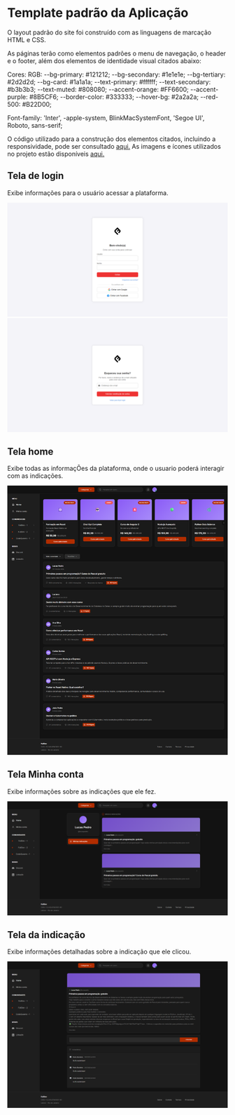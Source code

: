 # Template padrão da Aplicação

O layout padrão do site foi construído com as linguagens de marcação HTML e CSS.

As páginas terão como elementos padrões o menu de navegação, o header e o footer, além dos elementos de identidade visual citados abaixo:

Cores: RGB: 
    --bg-primary: #121212;
    --bg-secondary: #1e1e1e;
    --bg-tertiary: #2d2d2d;
    --bg-card: #1a1a1a;
    --text-primary: #ffffff;
    --text-secondary: #b3b3b3;
    --text-muted: #808080;
    --accent-orange: #FF6600;
    --accent-purple: #8B5CF6;
    --border-color: #333333;
    --hover-bg: #2a2a2a;
    --red-500: #B22D00;

Font-family: 'Inter', -apple-system, BlinkMacSystemFont, 'Segoe UI', Roboto, sans-serif;

O código utilizado para a construção dos elementos citados, incluindo a responsividade, pode ser consultado <a href="../codigo-fonte/">aqui.</a>
As imagens e ícones utilizados no projeto estão disponíveis <a href="../codigo-fonte/assets/imgs/">aqui.</a>

## Tela de login

Exibe informações para o usuário acessar a plataforma.

<img src="../documentos/img/screen-login.png"> <img src="../documentos/img/rec-senha.png">

## Tela home

Exibe todas as informaçÕes da plataforma, onde o usuario poderá interagir com as indicações.

<img src="../documentos/img/home.png">

## Tela Minha conta

Exibe informações sobre as indicações que ele fez.

<img src="../documentos/img/minhaconta.png">

## Tela da indicação

Exibe informações detalhadas sobre a indicação que ele clicou.

<img src="../documentos/img/innerpubli.png">
